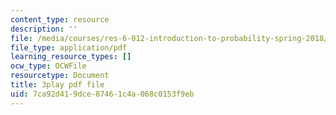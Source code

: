 ```yaml
---
content_type: resource
description: ''
file: /media/courses/res-6-012-introduction-to-probability-spring-2018/7ca92d419dce87461c4a068c0153f9eb_XsowwurOvH0.pdf
file_type: application/pdf
learning_resource_types: []
ocw_type: OCWFile
resourcetype: Document
title: 3play pdf file
uid: 7ca92d41-9dce-8746-1c4a-068c0153f9eb
---
```

